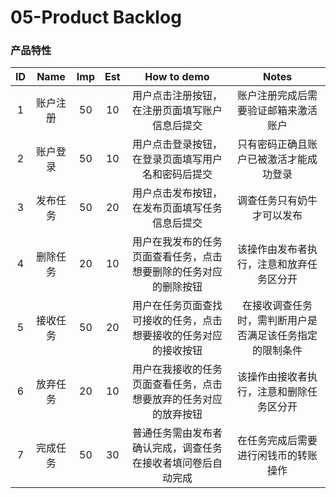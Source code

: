 # 05-Product Backlog

### 产品特性

|  ID  |   Name   | Imp  | Est  |                         How to demo                          |                          Notes                           |
| :--: | :------: | :--: | :--: | :----------------------------------------------------------: | :------------------------------------------------------: |
|  1   | 账户注册 |  50  |  10  |        用户点击注册按钮，在注册页面填写账户信息后提交        |           账户注册完成后需要验证邮箱来激活账户           |
|  2   | 账户登录 |  50  |  10  |      用户点击登录按钮，在登录页面填写用户名和密码后提交      |          只有密码正确且账户已被激活才能成功登录          |
|  3   | 发布任务 |  50  |  20  |        用户点击发布按钮，在发布页面填写任务信息后提交        |                调查任务只有奶牛才可以发布                |
|  4   | 删除任务 |  20  |  10  | 用户在我发布的任务页面查看任务，点击想要删除的任务对应的删除按钮 |         该操作由发布者执行，注意和放弃任务区分开         |
|  5   | 接收任务 |  50  |  20  | 用户在任务页面查找可接收的任务，点击想要接收的任务对应的接收按钮 | 在接收调查任务时，需判断用户是否满足该任务指定的限制条件 |
|  6   | 放弃任务 |  20  |  10  | 用户在我接收的任务页面查看任务，点击想要放弃的任务对应的放弃按钮 |         该操作由接收者执行，注意和删除任务区分开         |
|  7   | 完成任务 |  50  |  30  | 普通任务需由发布者确认完成，调查任务在接收者填问卷后自动完成 |           在任务完成后需要进行闲钱币的转账操作           |
